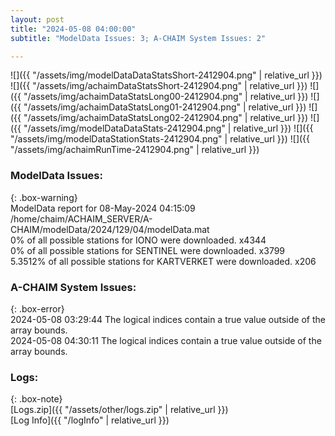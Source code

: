 ```yaml
---
layout: post
title: "2024-05-08 04:00:00"
subtitle: "ModelData Issues: 3; A-CHAIM System Issues: 2"

---
```


![]({{ "/assets/img/modelDataDataStatsShort-2412904.png" | relative_url }})
![]({{ "/assets/img/achaimDataStatsShort-2412904.png" | relative_url }})
![]({{ "/assets/img/achaimDataStatsLong00-2412904.png" | relative_url }})
![]({{ "/assets/img/achaimDataStatsLong01-2412904.png" | relative_url }})
![]({{ "/assets/img/achaimDataStatsLong02-2412904.png" | relative_url }})
![]({{ "/assets/img/modelDataDataStats-2412904.png" | relative_url }})
![]({{ "/assets/img/modelDataStationStats-2412904.png" | relative_url }})
![]({{ "/assets/img/achaimRunTime-2412904.png" | relative_url }})


### ModelData Issues:  
  
{: .box-warning}  
 ModelData report for 08-May-2024 04:15:09   
 /home/chaim/ACHAIM_SERVER/A-CHAIM/modelData/2024/129/04/modelData.mat   
 0% of all possible stations for IONO were downloaded. x4344   
 0% of all possible stations for SENTINEL were downloaded. x3799   
 5.3512% of all possible stations for KARTVERKET were downloaded. x206   
  
### A-CHAIM System Issues:  
  
{: .box-error}  
2024-05-08 03:29:44 The logical indices contain a true value outside of the array bounds.  
2024-05-08 04:30:11 The logical indices contain a true value outside of the array bounds.  

### Logs:  
  
{: .box-note}  
[Logs.zip]({{ "/assets/other/logs.zip" | relative_url }})  
[Log Info]({{ "/logInfo" | relative_url }})  
